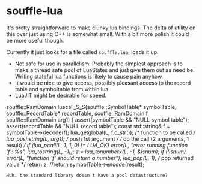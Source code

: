 # souffle-lua

It's pretty straightforward to make clunky lua bindings. The delta of utility on this over just using C++ is somewhat small.
With a bit more polish it could be more useful though.

Currently it just looks for a file called `souffle.lua`, loads it up.

- Not safe for use in parallelism. Probably the simplest approach is to make a thread safe pool of LuaStates and just give them out as need be.
Writing stateful lua functions is likely to cause pain anyhow.
- It would be nice to give access, possibly pleasant access to the record table and symboltable from within lua.
- LuaJIT might be desirable for speed.



 souffle::RamDomain luacall_S_S(souffle::SymbolTable* symbolTable, souffle::RecordTable* recordTable,
        souffle::RamDomain f, souffle::RamDomain arg1) {
    assert(symbolTable && "NULL symbol table");
    assert(recordTable && "NULL record table");
    const std::string& f = symbolTable->decode(f);
    lua_getglobal(L, f.c_str()); /* function to be called */
    lua_pushstring(L, arg1); /* push 1st argument */
    /* do the call (2 arguments, 1 result) */
    if (lua_pcall(L, 1, 1, 0) != LUA_OK)
        error(L, "error running function 'f': %s",
        lua_tostring(L, -1));
    z = lua_tonumberx(L, -1, &isnum);
    if (!isnum)
        error(L, "function 'f' should return a number");
    lua_pop(L, 1); /* pop returned value */
    return z;
    //return symbolTable->encode(result);


    Huh. the standard library doesn't have a pool datastructure?